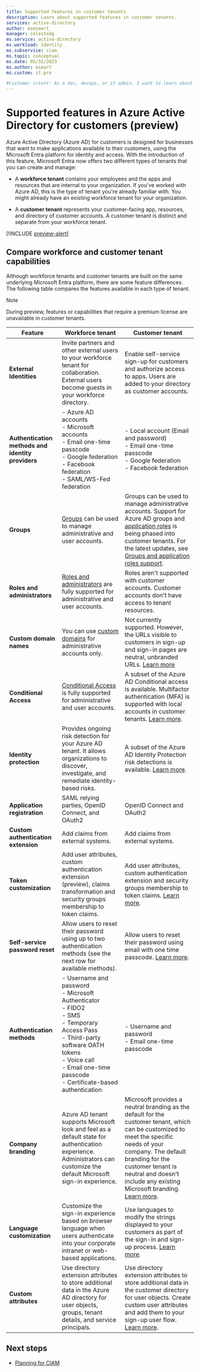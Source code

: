 ```yaml
---
title: Supported features in customer tenants
description: Learn about supported features in customer tenants.
services: active-directory
author: msmimart
manager: celestedg
ms.service: active-directory
ms.workload: identity
ms.subservice: ciam
ms.topic: conceptual
ms.date: 05/31/2023
ms.author: mimart
ms.custom: it-pro

#Customer intent: As a dev, devops, or it admin, I want to learn about features supported in a CIAM tenant. 
---
```

# Supported features in Azure Active Directory for customers (preview)

Azure Active Directory (Azure AD) for customers is designed for businesses that want to make applications available to their customers, using the Microsoft Entra platform for identity and access. With the introduction of this feature, Microsoft Entra now offers two different types of tenants that you can create and manage:

- A **workforce tenant** contains your employees and the apps and resources that are internal to your organization. If you've worked with Azure AD, this is the type of tenant you're already familiar with. You might already have an existing workforce tenant for your organization.

- A **customer tenant** represents your customer-facing app, resources, and directory of customer accounts. A customer tenant is distinct and separate from your workforce tenant.

[!INCLUDE [preview-alert](../customers/includes/preview-alert/preview-alert-ciam.md)]

## Compare workforce and customer tenant capabilities

Although workforce tenants and customer tenants are built on the same underlying Microsoft Entra platform, there are some feature differences. The following table compares the features available in each type of tenant.

> [!NOTE]
> During preview, features or capabilities that require a premium license are unavailable in customer tenants.

|Feature  |Workforce tenant  | Customer tenant |
|---------|---------|---------|
| **External Identities** | Invite partners and other external users to your workforce tenant for collaboration. External users become guests in your workforce directory. | Enable self-service sign-up for customers and authorize access to apps. Users are added to your directory as customer accounts.  |
| **Authentication methods and identity providers** | - Azure AD accounts </br>- Microsoft accounts </br>- Email one-time passcode </br>- Google federation</br>- Facebook federation</br>- SAML/WS-Fed federation | - Local account (Email and password)  </br>- Email one-time passcode </br>- Google federation</br>- Facebook federation|
| **Groups** | [Groups](../../fundamentals/active-directory-groups-create-azure-portal.md) can be used to manage administrative and user accounts.| Groups can be used to manage administrative accounts. Support for Azure AD groups and [application roles](how-to-use-app-roles-customers.md) is being phased into customer tenants. For the latest updates, see [Groups and application roles support](reference-group-app-roles-support.md). |
| **Roles and administrators**| [Roles and administrators](../../fundamentals/active-directory-users-assign-role-azure-portal.md) are fully supported for administrative and user accounts. | Roles aren't supported with customer accounts. Customer accounts don't have access to tenant resources.|
| **Custom domain names** |  You can use [custom domains](../../fundamentals/add-custom-domain.md) for administrative accounts only. | Not currently supported. However, the URLs visible to customers in sign-up and sign-in pages are neutral, unbranded URLs. [Learn more](concept-branding-customers.md)|
| **Conditional Access** | [Conditional Access](../../conditional-access/overview.md) is fully supported for administrative and user accounts. | A subset of the Azure AD Conditional access is available. Multifactor authentication (MFA) is supported with local accounts in customer tenants. [Learn more](concept-security-customers.md).|
|   **Identity protection**    |   Provides ongoing risk detection for your Azure AD tenant. It allows organizations to discover, investigate, and remediate identity-based risks.    |   A subset of the Azure AD Identity Protection risk detections is available. [Learn more](how-to-identity-protection-customers.md).    |
|   **Application registration**     |   SAML relying parties, OpenID Connect, and OAuth2    |   OpenID Connect and OAuth2    |
|   **Custom authentication extension**    |   Add claims from external systems.    |   Add claims from external systems.    |  
|   **Token customization**    |   Add user attributes, custom authentication extension (preview), claims transformation and security groups membership to token claims.     |   Add user attributes, custom authentication extension and security groups membership to token claims. [Learn more](how-to-add-attributes-to-token.md).    |
|   **Self-service password reset**    |   Allow users to reset their password using up to two authentication methods (see the next row for available methods).    |   Allow users to reset their password using email with one time passcode. [Learn more](how-to-enable-password-reset-customers.md).     |  
|   **Authentication methods**    | - Username and password</br>- Microsoft Authenticator</br>- FIDO2</br>- SMS</br>- Temporary Access Pass</br>- Third-party software OATH tokens</br>- Voice call</br>- Email one-time passcode</br>- Certificate-based authentication    |   </br>- Username and password</br>- Email one-time passcode    | 
|   **Company branding**    |   Azure AD tenant supports Microsoft look and feel as a default state for authentication experience. Administrators can customize the default Microsoft sign-in experience.    |   Microsoft provides a neutral branding as the default for the customer tenant, which can be customized to meet the specific needs of your company. The default branding for the customer tenant is neutral and doesn't include any existing Microsoft branding. [Learn more](concept-branding-customers.md).    |  
|   **Language customization**    | Customize the sign-in experience based on browser language when users authenticate into your corporate intranet or web-based applications.     |   Use languages to modify the strings displayed to your customers as part of the sign-in and sign-up process. [Learn more](concept-branding-customers.md).   |
|   **Custom attributes**    |    Use directory extension attributes to store additional data in the Azure AD directory for user objects, groups, tenant details, and service principals.    |   Use directory extension attributes to store additional data in the customer directory for user objects. Create custom user attributes and add them to your sign-up user flow. [Learn more](how-to-define-custom-attributes.md).    |


## Next steps

- [Planning for CIAM](concept-planning-your-solution.md)
